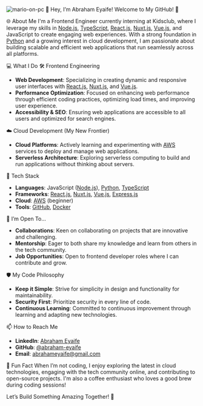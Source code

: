 ![mario-on-pc](https://github.com/KingWndr15/KingWndr15/assets/105435860/3ee0358d-a54d-4b02-8950-71acc2be14d9)
👋 Hey, I’m Abraham Eyaife! Welcome to My GitHub! 🚀

🌐 About Me
I'm a Frontend Engineer currently interning at Kidsclub, where I leverage my skills in [Node.js](https://nodejs.org/), [TypeScript](https://www.typescriptlang.org/), [React.js](https://reactjs.org/), [Nuxt.js](https://nuxtjs.org/), [Vue.js](https://vuejs.org/), and JavaScript to create engaging web experiences. With a strong foundation in [Python](https://www.python.org/) and a growing interest in cloud development, I am passionate about building scalable and efficient web applications that run seamlessly across all platforms.

💻 What I Do
🛠️ Frontend Engineering
- **Web Development**: Specializing in creating dynamic and responsive user interfaces with [React.js](https://reactjs.org/), [Nuxt.js](https://nuxtjs.org/), and [Vue.js](https://vuejs.org/).
- **Performance Optimization**: Focused on enhancing web performance through efficient coding practices, optimizing load times, and improving user experience.
- **Accessibility & SEO**: Ensuring web applications are accessible to all users and optimized for search engines.

☁️ Cloud Development (My New Frontier)
- **Cloud Platforms**: Actively learning and experimenting with [AWS](https://aws.amazon.com/) services to deploy and manage web applications.
- **Serverless Architecture**: Exploring serverless computing to build and run applications without thinking about servers.

🧰 Tech Stack
- **Languages**: JavaScript ([Node.js](https://nodejs.org/)), [Python](https://www.python.org/), [TypeScript](https://www.typescriptlang.org/)
- **Frameworks**: [React.js](https://reactjs.org/), [Nuxt.js](https://nuxtjs.org/), [Vue.js](https://vuejs.org/), [Express.js](https://expressjs.com/)
- **Cloud**: [AWS](https://aws.amazon.com/) (beginner)
- **Tools**: [GitHub](https://github.com/), [Docker](https://www.docker.com/)

🌱 I’m Open To...
- **Collaborations**: Keen on collaborating on projects that are innovative and challenging.
- **Mentorship**: Eager to both share my knowledge and learn from others in the tech community.
- **Job Opportunities**: Open to frontend developer roles where I can contribute and grow.

🛡️ My Code Philosophy
- **Keep it Simple**: Strive for simplicity in design and functionality for maintainability.
- **Security First**: Prioritize security in every line of code.
- **Continuous Learning**: Committed to continuous improvement through learning and adapting new technologies.

📫 How to Reach Me
- **LinkedIn**: [Abraham Eyaife](https://www.linkedin.com/in/abraham-eyaife/)
- **GitHub**: [@abraham-eyaife](https://github.com/abraham-eyaife)
- **Email**: abrahameyaife@gmail.com

🎉 Fun Fact
When I’m not coding, I enjoy exploring the latest in cloud technologies, engaging with the tech community online, and contributing to open-source projects. I'm also a coffee enthusiast who loves a good brew during coding sessions!

Let’s Build Something Amazing Together! 🚀
